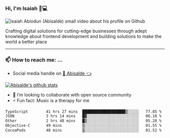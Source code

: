 ### Hi, I'm Isaiah 🌻💻

<img src="https://res.cloudinary.com/abisalde/image/upload/c_scale,h_311,w_816/v1616039512/Abisalde_github.gif" alt="Isaiah Abiodun (Abisalde) small video about his profile on Github">

Crafting digital solutions for cutting-edge businesses through adept knowledge about frontend development and building solutions to make the world a better place
<hr>

### 📫 How to reach me: ...
- Social media handle on <a href="https://twitter.com/abisalde">🔔  Abisalde   👈</a>


[![Abisalde's github stats](https://github-readme-stats.vercel.app/api?username=abisalde)](https://github.com/abisalde/github-readme-stats)

- 👯 I’m looking to collaborate with open source community
- ⚡ Fun fact: Music is a therapy for me


<!--
**abisalde/Abisalde** is a ✨ _special_ ✨ repository because its `README.md` (this file) appears on your GitHub profile.

Here are some ideas to get you started:


- 👯 I’m looking to collaborate with open source community
- 🤔 I’m looking for help with ...
- 💬 Ask me about ...
- 📫 How to reach me: ...
- 😄 Pronouns: ...
- ⚡ Fun fact: ...
-->

<!--START_SECTION:waka-->

```txt
TypeScript        41 hrs 27 mins  ███████████████████▒░░░░░   77.85 %
JSON              3 hrs 14 mins   █▓░░░░░░░░░░░░░░░░░░░░░░░   06.10 %
Other             2 hrs 48 mins   █▒░░░░░░░░░░░░░░░░░░░░░░░   05.28 %
Objective-C       49 mins         ▒░░░░░░░░░░░░░░░░░░░░░░░░   01.55 %
CocoaPods         48 mins         ▒░░░░░░░░░░░░░░░░░░░░░░░░   01.52 %
```

<!--END_SECTION:waka-->

